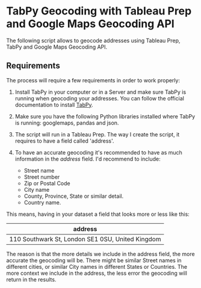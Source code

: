 # TabPy Geocoding with Tableau Prep and Google Maps Geocoding API

The following script allows to geocode addresses using Tableau Prep, TabPy and Google Maps Geocoding API.

## Requirements
The process will require a few requirements in order to work properly:

1. Install TabPy in your computer or in a Server and make sure TabPy is running when geocoding your addresses. You can follow the official documentation to install [TabPy][tabpy].
2. Make sure you have the following Python libraries installed where TabPy is running: googlemaps, pandas and json.
3. The script will run in a Tableau Prep. The way I create the script, it requires to have a field called 'address'.
4. To have an accurate geocoding it's recommended to have as much information in the *address* field. I'd recommend to include:

    - Street name
    - Street number
    - Zip or Postal Code
    - City name
    - County, Province, State or similar detail.
    - Country name.

This means, having in your dataset a field that looks more or less like this:

|address                                           |
|--------------------------------------------------|
|110 Southwark St, London SE1 0SU, United Kingdom  |

The reason is that the more details we include in the address field, the more accurate the geocoding will be. There might be similar Street names in different cities, or similar City names in different States or Countries. The more context we include in the address, the less error the geocoding will return in the results.

[tabpy]: https://tableau.github.io/TabPy/docs/server-install.html

